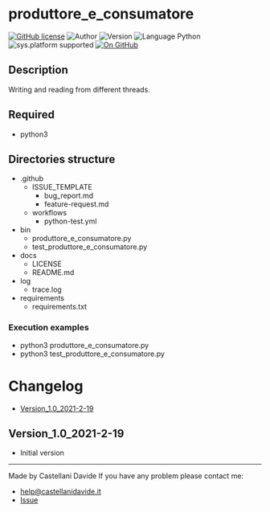 # produttore_e_consumatore
[![GitHub license](https://img.shields.io/badge/license-GNU-green?style=flat)](https://github.com/CastellaniDavide/cpp-produttore_e_consumatore/blob/master/LICENSE) ![Author](https://img.shields.io/badge/author-Castellani%20Davide-green?style=flat) ![Version](https://img.shields.io/badge/version-v1.0-blue?style=flat) ![Language Python](https://img.shields.io/badge/language-Python-yellowgreen?style=flat) ![sys.platform supported](https://img.shields.io/badge/OS%20platform%20supported-Linux,%20Windows%20&%20Mac%20OS-blue?style=flat) [![On GitHub](https://img.shields.io/badge/on%20GitHub-True-green?style=flat&logo=github)](https://github.com/CastellaniDavide/produttore_e_consumatore)

## Description
Writing and reading from different threads.

## Required
 - python3
 
## Directories structure
 - .github
   - ISSUE_TEMPLATE
     - bug_report.md
     - feature-request.md
   - workflows
     - python-test.yml
 - bin
   - produttore_e_consumatore.py
   - test_produttore_e_consumatore.py
 - docs
   - LICENSE
   - README.md
 - log
   - trace.log
 - requirements
   - requirements.txt
   
### Execution examples
 - python3 produttore_e_consumatore.py
 - python3 test_produttore_e_consumatore.py

# Changelog
 - [Version_1.0_2021-2-19](#Version_10_2021-2-19)

## Version_1.0_2021-2-19
 - Initial version

---
Made by Castellani Davide 
If you have any problem please contact me:
- help@castellanidavide.it
- [Issue](https://github.com/CastellaniDavide/produttore_e_consumatore/issues)
